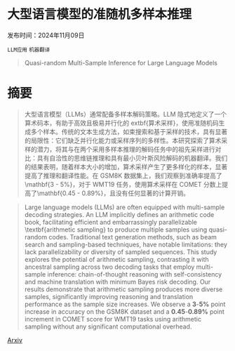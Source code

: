 # 大型语言模型的准随机多样本推理

发布时间：2024年11月09日

`LLM应用` `机器翻译`

> Quasi-random Multi-Sample Inference for Large Language Models

# 摘要

> 大型语言模型（LLMs）通常配备多样本解码策略。LLM 隐式地定义了一个算术码本，有助于高效且极易并行化的	extbf{算术采样}，使用准随机码生成多个样本。传统的文本生成方法，如束搜索和基于采样的技术，具有显著的局限性：它们缺乏并行化能力或采样序列的多样性。本研究探索了算术采样的潜力，将其与在两个采用多样本推理的解码任务中的祖先采样进行对比：具有自洽性的思维链推理和具有最小贝叶斯风险解码的机器翻译。我们的结果表明，随着样本大小的增加，算术采样产生了更多样化的样本，显著提高了推理和翻译性能。在 GSM8K 数据集上，我们观察到准确率提高了\mathbf{3 - 5\%}，对于 WMT19 任务，使用算术采样在 COMET 分数上提高了\mathbf{0.45 - 0.89\%}，且没有任何显著的计算开销。

> Large language models (LLMs) are often equipped with multi-sample decoding strategies. An LLM implicitly defines an arithmetic code book, facilitating efficient and embarrassingly parallelizable \textbf{arithmetic sampling} to produce multiple samples using quasi-random codes. Traditional text generation methods, such as beam search and sampling-based techniques, have notable limitations: they lack parallelizability or diversity of sampled sequences. This study explores the potential of arithmetic sampling, contrasting it with ancestral sampling across two decoding tasks that employ multi-sample inference: chain-of-thought reasoning with self-consistency and machine translation with minimum Bayes risk decoding. Our results demonstrate that arithmetic sampling produces more diverse samples, significantly improving reasoning and translation performance as the sample size increases. We observe a $\mathbf{3\text{-}5\%}$ point increase in accuracy on the GSM8K dataset and a $\mathbf{0.45\text{-}0.89\%}$ point increment in COMET score for WMT19 tasks using arithmetic sampling without any significant computational overhead.

[Arxiv](https://arxiv.org/abs/2411.06251)